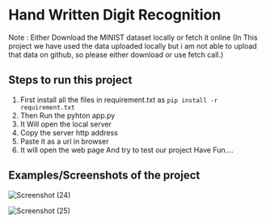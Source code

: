 # Hand Written Digit Recognition
Note : Either Download the MINIST dataset locally or fetch it online (In This project we have used the data uploaded locally but i am not able to upload that data on github, so please either download or use fetch call.)  
## Steps to run this project
1. First install all the files in requirement.txt as `pip install -r requirement.txt`
2. Then Run the pyhton app.py
3. It Will open the local server 
4. Copy the server http address
5. Paste it as a url in browser
6. It will open the web page
And try to test our project
Have Fun....

## Examples/Screenshots of the project
![Screenshot (24)](https://user-images.githubusercontent.com/89300429/215981721-3d95f0b8-e053-4a4f-a7e9-68e314e8fec8.png)


![Screenshot (25)](https://user-images.githubusercontent.com/89300429/215981747-95d5876b-576d-4957-a7c4-39576bf5661b.png)
